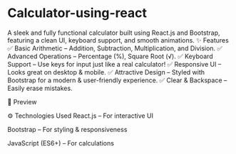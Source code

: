 # Calculator-using-react
A sleek and fully functional calculator built using React.js and Bootstrap, featuring a clean UI, keyboard support, and smooth animations. 
✨ Features
✅ Basic Arithmetic – Addition, Subtraction, Multiplication, and Division.
✅ Advanced Operations – Percentage (%), Square Root (√).
✅ Keyboard Support – Use keys for input just like a real calculator!
✅ Responsive UI – Looks great on desktop & mobile.
✅ Attractive Design – Styled with Bootstrap for a modern & user-friendly experience.
✅ Clear & Backspace – Easily erase mistakes.

📸 Preview

⚙️ Technologies Used
React.js – For interactive UI

Bootstrap – For styling & responsiveness

JavaScript (ES6+) – For calculations
